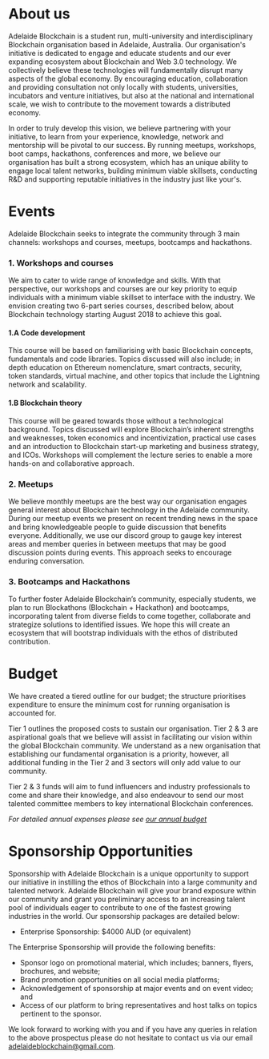 About us
=======
Adelaide Blockchain is a student run, multi-university and interdisciplinary Blockchain organisation based in Adelaide, Australia. Our organisation's initiative is dedicated to engage and educate students and our ever expanding ecosystem about Blockchain and Web 3.0 technology. We collectively believe these technologies will fundamentally disrupt many aspects of the global economy. By encouraging education, collaboration and providing consultation not only locally with students, universities, incubators and venture initiatives, but also at the national and international scale, we wish to contribute to the movement towards a distributed economy.

In order to truly develop this vision, we believe partnering with your initiative, to learn from your experience, knowledge, network and mentorship will be pivotal to our success. By running meetups, workshops, boot camps, hackathons, conferences and more, we believe our organisation has built a strong ecosystem, which has an unique ability to engage local talent networks, building minimum viable skillsets, conducting R&D and supporting reputable initiatives in the industry just like your's.

Events
=======
Adelaide Blockchain seeks to integrate the community through 3 main channels: workshops and courses, meetups, bootcamps and hackathons.

### 1. Workshops and courses ###

We aim to cater to wide range of knowledge and skills. With that perspective, our workshops and courses are our key priority to equip individuals with a minimum viable skillset to interface with the industry. We envision creating two 6-part series courses, described below, about Blockchain technology starting August 2018 to achieve this goal. 

#### 1.A Code development ####
This course will be based on familiarising with basic Blockchain concepts, fundamentals and code libraries. Topics discussed will also include; in depth education on Ethereum nomenclature, smart contracts, security, token standards, virtual machine, and other topics that include the Lightning network and scalability.

#### 1.B Blockchain theory ####
This course will be geared towards those without a technological background.  Topics discussed will explore Blockchain’s inherent strengths and weaknesses, token economics and incentivization, practical use cases and an introduction to Blockchain start-up marketing and business strategy, and ICOs.
Workshops will complement the lecture series to enable a more hands-on and collaborative approach.


### 2. Meetups ###

We believe monthly meetups are the best way our organisation engages general interest about Blockchain technology in the Adelaide community. During our meetup events we present on recent trending news in the space and bring knowledgeable people to guide discussion that benefits everyone. Additionally, we use our discord group to gauge key interest areas and member queries in between meetups that may be good discussion points during events. This approach seeks to encourage enduring conversation. 

### 3. Bootcamps and Hackathons ###

To further foster Adelaide Blockchain’s community, especially students, we plan to run Blockathons (Blockchain + Hackathon) and bootcamps, incorporating talent from diverse fields to come together, collaborate and strategize solutions to identified issues. We hope this will create an ecosystem that will bootstrap individuals with the ethos of distributed contribution. 

Budget
=======
We have created a tiered outline for our budget; the structure prioritises expenditure to ensure the minimum cost for running organisation is accounted for. 

Tier 1 outlines the proposed costs to sustain our organisation. Tier 2 & 3 are aspirational goals that we believe will assist in facilitating our vision within the global Blockchain community. We understand as a new organisation that establishing our fundamental organisation is a priority, however, all additional funding in the Tier 2 and 3 sectors will only add value to our community. 

Tier 2 & 3 funds will aim to fund influencers and industry professionals to come and share their knowledge, and also endeavour to send our most talented committee members to key international Blockchain conferences. 

_For detailed annual expenses please see [our annual budget](https://github.com/adelaideblockchain/admin/blob/master/sponsorship-budget.md)_

Sponsorship Opportunities
=======
Sponsorship with Adelaide Blockchain is a unique opportunity to support our initiative in instilling the ethos of Blockchain into a large community and talented network. Adelaide Blockchain will give your brand exposure within our community and grant you preliminary access to an increasing talent pool of individuals eager to contribute to one of the fastest growing industries in the world.
Our sponsorship packages are detailed below:

* Enterprise Sponsorship: $4000 AUD (or equivalent)

The Enterprise Sponsorship will provide the following benefits:

*	Sponsor logo on promotional material, which includes; banners, flyers, brochures, and website;
*	Brand promotion opportunities on all social media platforms;
*	Acknowledgement of sponsorship at major events and on event video; and
*	Access of our platform to bring representatives and host talks on topics pertinent to the sponsor.

We look forward to working with you and if you have any queries in relation to the above prospectus please do not hesitate to contact us via our email adelaideblockchain@gmail.com.
